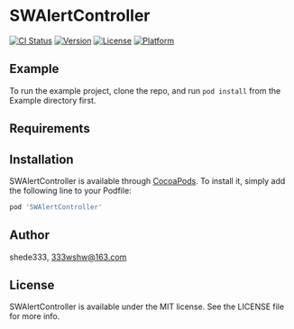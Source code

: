 # SWAlertController

[![CI Status](https://img.shields.io/travis/shede333/SWAlertController.svg?style=flat)](https://travis-ci.org/shede333/SWAlertController)
[![Version](https://img.shields.io/cocoapods/v/SWAlertController.svg?style=flat)](https://cocoapods.org/pods/SWAlertController)
[![License](https://img.shields.io/cocoapods/l/SWAlertController.svg?style=flat)](https://cocoapods.org/pods/SWAlertController)
[![Platform](https://img.shields.io/cocoapods/p/SWAlertController.svg?style=flat)](https://cocoapods.org/pods/SWAlertController)

## Example

To run the example project, clone the repo, and run `pod install` from the Example directory first.

## Requirements

## Installation

SWAlertController is available through [CocoaPods](https://cocoapods.org). To install
it, simply add the following line to your Podfile:

```ruby
pod 'SWAlertController'
```

## Author

shede333, 333wshw@163.com

## License

SWAlertController is available under the MIT license. See the LICENSE file for more info.
